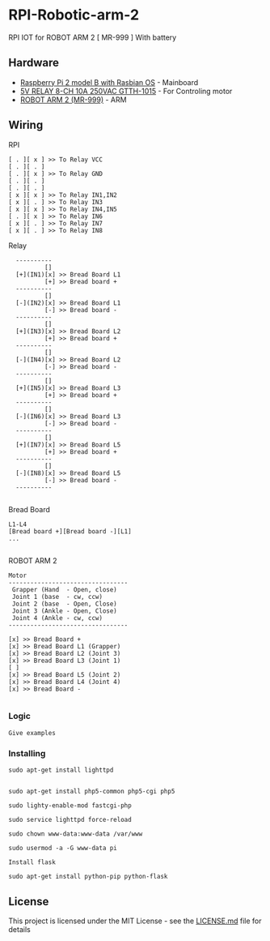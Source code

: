 # RPI-Robotic-arm-2

RPI IOT for ROBOT ARM 2 [ MR-999 ] With battery

## Hardware

* [Raspberry Pi 2 model B with Rasbian OS](https://www.raspberrypi.org/products/raspberry-pi-2-model-b/) - Mainboard
* [5V RELAY 8-CH 10A 250VAC GTTH-1015](https://gravitechthai.com/product_detail.php?d=859/) - For Controling motor
* [ROBOT ARM 2 (MR-999)](http://www.elekit.co.jp/en/product/MR-999R) - ARM

## Wiring

RPI

```
[ . ][ x ] >> To Relay VCC
[ . ][ . ]
[ . ][ x ] >> To Relay GND
[ . ][ . ]
[ . ][ . ]
[ x ][ x ] >> To Relay IN1,IN2
[ x ][ . ] >> To Relay IN3
[ x ][ x ] >> To Relay IN4,IN5
[ . ][ x ] >> To Relay IN6
[ x ][ . ] >> To Relay IN7
[ x ][ . ] >> To Relay IN8
```
Relay

```
  ----------
          []
  [+](IN1)[x] >> Bread Board L1
          [+] >> Bread board +
  ----------
          []
  [-](IN2)[x] >> Bread Board L1
          [-] >> Bread board -
  ----------
          []
  [+](IN3)[x] >> Bread Board L2
          [+] >> Bread board +
  ----------
          []
  [-](IN4)[x] >> Bread Board L2
          [-] >> Bread board -
  ----------
          []
  [+](IN5)[x] >> Bread Board L3
          [+] >> Bread board +
  ----------
          []
  [-](IN6)[x] >> Bread Board L3
          [-] >> Bread board -
  ----------
          []
  [+](IN7)[x] >> Bread Board L5
          [+] >> Bread board +
  ----------
          []
  [-](IN8)[x] >> Bread Board L5
          [-] >> Bread board -
  ----------
  
```


Bread Board

```
L1-L4
[Bread board +][Bread board -][L1]
...


```

ROBOT ARM 2

```
Motor
---------------------------------
 Grapper (Hand  - Open, close)
 Joint 1 (base  - cw, ccw)
 Joint 2 (base  - Open, Close)
 Joint 3 (Ankle - Open, Close)
 Joint 4 (Ankle - cw, ccw)
---------------------------------

[x] >> Bread Board +
[x] >> Bread Board L1 (Grapper)
[x] >> Bread Board L2 (Joint 3)
[x] >> Bread Board L3 (Joint 1)
[ ]
[x] >> Bread Board L5 (Joint 2)
[x] >> Bread Board L4 (Joint 4)
[x] >> Bread Board -


```


### Logic

```
Give examples
```

### Installing

```
sudo apt-get install lighttpd


sudo apt-get install php5-common php5-cgi php5

sudo lighty-enable-mod fastcgi-php

sudo service lighttpd force-reload

sudo chown www-data:www-data /var/www

sudo usermod -a -G www-data pi

Install flask

sudo apt-get install python-pip python-flask

```



## License

This project is licensed under the MIT License - see the [LICENSE.md](LICENSE.md) file for details
